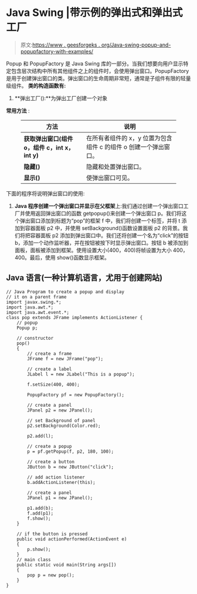 # Java Swing |带示例的弹出式和弹出式工厂

> 原文:[https://www . geesforgeks . org/Java-swing-popup-and-popupfactory-with-examples/](https://www.geeksforgeeks.org/java-swing-popup-and-popupfactory-with-examples/)

Popup 和 PopupFactory 是 Java Swing 库的一部分。当我们想要向用户显示特定包含层次结构中所有其他组件之上的组件时，会使用弹出窗口。PopupFactory 是用于创建弹出窗口的类。弹出窗口的生命周期非常短，通常是子组件有限的轻量级组件。
**类的构造函数有:**

1.  **弹出工厂():**为弹出工厂创建一个对象

**常用方法** :

<figure class="table">

| 方法 | 说明 |
| --- | --- |
| **获取弹出窗口(组件 o，组件 c，int x，int y)** | 在所有者组件的 x，y 位置为包含组件 c 的组件 o 创建一个弹出窗口。 |
| **隐藏()** | 隐藏和处置弹出窗口。 |
| **显示()** | 使弹出窗口可见。 |

</figure>

下面的程序将说明弹出窗口的使用:

1.  **Java 程序创建一个弹出窗口并显示在父框架**上:我们通过创建一个弹出窗口工厂并使用返回弹出窗口的函数 getpopup()来创建一个弹出窗口 p。我们将这个弹出窗口添加到标题为“pop”的框架 f 中，我们将创建一个标签，并将 t 添加到容器面板 p2 中，并使用 setBackground()函数设置面板 p2 的背景。我们将把容器面板 p2 添加到弹出窗口中。我们还将创建一个名为“click”的按钮 b，添加一个动作监听器，并在按钮被按下时显示弹出窗口。按钮 b 被添加到面板，面板被添加到框架。使用设置大小(400，400)将帧设置为大小 400，400。最后，使用 show()函数显示框架。

## Java 语言(一种计算机语言，尤用于创建网站)

```
// Java Program to create a popup and display
// it on a parent frame
import javax.swing.*;
import java.awt.*;
import java.awt.event.*;
class pop extends JFrame implements ActionListener {
    // popup
    Popup p;

    // constructor
    pop()
    {
        // create a frame
        JFrame f = new JFrame("pop");

        // create a label
        JLabel l = new JLabel("This is a popup");

        f.setSize(400, 400);

        PopupFactory pf = new PopupFactory();

        // create a panel
        JPanel p2 = new JPanel();

        // set Background of panel
        p2.setBackground(Color.red);

        p2.add(l);

        // create a popup
        p = pf.getPopup(f, p2, 180, 100);

        // create a button
        JButton b = new JButton("click");

        // add action listener
        b.addActionListener(this);

        // create a panel
        JPanel p1 = new JPanel();

        p1.add(b);
        f.add(p1);
        f.show();
    }

    // if the button is pressed
    public void actionPerformed(ActionEvent e)
    {
        p.show();
    }
    // main class
    public static void main(String args[])
    {
        pop p = new pop();
    }
}
```